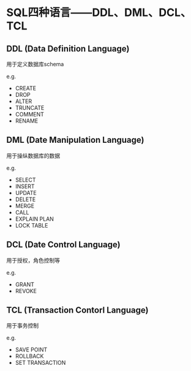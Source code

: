 # SQL四种语言——DDL、DML、DCL、TCL

## DDL (Data Definition Language)

用于定义数据库schema

e.g.

- CREATE
- DROP
- ALTER
- TRUNCATE
- COMMENT
- RENAME



## DML (Date Manipulation Language)

用于操纵数据库的数据

e.g.

- SELECT
- INSERT
- UPDATE
- DELETE
- MERGE
- CALL
- EXPLAIN PLAN
- LOCK TABLE



## DCL (Date Control Language)

用于授权，角色控制等

e.g.

- GRANT
- REVOKE

## TCL (Transaction Contorl Language)

用于事务控制

e.g.

- SAVE POINT
- ROLLBACK
- SET TRANSACTION



